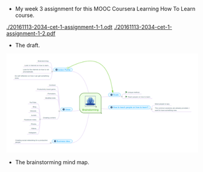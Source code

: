 * My week 3 assignment for this MOOC Coursera Learning How To Learn course.

[./20161113-2034-cet-1-assignment-1-1.odt](./20161113-2034-cet-1-assignment-1-1.odt)
[./20161113-2034-cet-1-assignment-1-2.pdf](./20161113-2034-cet-1-assignment-1-2.pdf)

* The draft.

![./20161113-2034-cet-1-assignment-1-3.png](./20161113-2034-cet-1-assignment-1-3.png)

* The brainstorming mind map.
